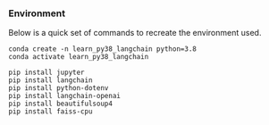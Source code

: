 ### Environment

Below is a quick set of commands to recreate the environment used.
```shell
conda create -n learn_py38_langchain python=3.8
conda activate learn_py38_langchain

pip install jupyter
pip install langchain
pip install python-dotenv
pip install langchain-openai
pip install beautifulsoup4
pip install faiss-cpu
```
